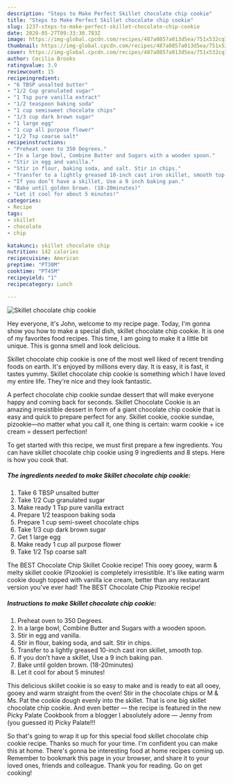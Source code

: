 ```yaml
---
description: "Steps to Make Perfect Skillet chocolate chip cookie"
title: "Steps to Make Perfect Skillet chocolate chip cookie"
slug: 1237-steps-to-make-perfect-skillet-chocolate-chip-cookie
date: 2020-05-27T09:33:30.783Z
image: https://img-global.cpcdn.com/recipes/487a0857a013d5ea/751x532cq70/skillet-chocolate-chip-cookie-recipe-main-photo.jpg
thumbnail: https://img-global.cpcdn.com/recipes/487a0857a013d5ea/751x532cq70/skillet-chocolate-chip-cookie-recipe-main-photo.jpg
cover: https://img-global.cpcdn.com/recipes/487a0857a013d5ea/751x532cq70/skillet-chocolate-chip-cookie-recipe-main-photo.jpg
author: Cecilia Brooks
ratingvalue: 3.9
reviewcount: 15
recipeingredient:
- "6 TBSP unsalted butter"
- "1/2 Cup granulated sugar"
- "1 Tsp pure vanilla extract"
- "1/2 teaspoon baking soda"
- "1 cup semisweet chocolate chips"
- "1/3 cup dark brown sugar"
- "1 large egg"
- "1 cup all purpose flower"
- "1/2 Tsp coarse salt"
recipeinstructions:
- "Preheat oven to 350 Degrees."
- "In a large bowl, Combine Butter and Sugars with a wooden spoon."
- "Stir in egg and vanilla."
- "Stir in flour, baking soda, and salt. Stir in chips."
- "Transfer to a lightly greased 10-inch cast iron skillet, smooth top."
- "If you don’t have a skillet, Use a 9 inch baking pan."
- "Bake until golden brown. (18-20minutes)"
- "Let it cool for about 5 minutes!"
categories:
- Recipe
tags:
- skillet
- chocolate
- chip

katakunci: skillet chocolate chip 
nutrition: 142 calories
recipecuisine: American
preptime: "PT30M"
cooktime: "PT45M"
recipeyield: "1"
recipecategory: Lunch

---
```



![Skillet chocolate chip cookie](https://img-global.cpcdn.com/recipes/487a0857a013d5ea/751x532cq70/skillet-chocolate-chip-cookie-recipe-main-photo.jpg)

Hey everyone, it's John, welcome to my recipe page. Today, I'm gonna show you how to make a special dish, skillet chocolate chip cookie. It is one of my favorites food recipes. This time, I am going to make it a little bit unique. This is gonna smell and look delicious.

Skillet chocolate chip cookie is one of the most well liked of recent trending foods on earth. It's enjoyed by millions every day. It is easy, it is fast, it tastes yummy. Skillet chocolate chip cookie is something which I have loved my entire life. They're nice and they look fantastic.

A perfect chocolate chip cookie sundae dessert that will make everyone happy and coming back for seconds. Skillet Chocolate Cookie is an amazing irresistible dessert in form of a giant chocolate chip cookie that is easy and quick to prepare perfect for any. Skillet cookie, cookie sundae, pizookie—no matter what you call it, one thing is certain: warm cookie + ice cream = dessert perfection!


To get started with this recipe, we must first prepare a few ingredients. You can have skillet chocolate chip cookie using 9 ingredients and 8 steps. Here is how you cook that.

<!--inarticleads1-->

##### The ingredients needed to make Skillet chocolate chip cookie:

1. Take 6 TBSP unsalted butter
1. Take 1/2 Cup granulated sugar
1. Make ready 1 Tsp pure vanilla extract
1. Prepare 1/2 teaspoon baking soda
1. Prepare 1 cup semi-sweet chocolate chips
1. Take 1/3 cup dark brown sugar
1. Get 1 large egg
1. Make ready 1 cup all purpose flower
1. Take 1/2 Tsp coarse salt


The BEST Chocolate Chip Skillet Cookie recipe! This ooey gooey, warm &amp; melty skillet cookie (Pizookie) is completely irresistible. It&#39;s like eating warm cookie dough topped with vanilla ice cream, better than any restaurant version you&#39;ve ever had! The BEST Chocolate Chip Pizookie recipe! 

<!--inarticleads2-->

##### Instructions to make Skillet chocolate chip cookie:

1. Preheat oven to 350 Degrees.
1. In a large bowl, Combine Butter and Sugars with a wooden spoon.
1. Stir in egg and vanilla.
1. Stir in flour, baking soda, and salt. Stir in chips.
1. Transfer to a lightly greased 10-inch cast iron skillet, smooth top.
1. If you don’t have a skillet, Use a 9 inch baking pan.
1. Bake until golden brown. (18-20minutes)
1. Let it cool for about 5 minutes!


This delicious skillet cookie is so easy to make and is ready to eat all ooey, gooey and warm straight from the oven! Stir in the chocolate chips or M &amp; Ms. Pat the cookie dough evenly into the skillet. That is one big skillet chocolate chip cookie. And even better — the recipe is featured in the new Picky Palate Cookbook from a blogger I absolutely adore — Jenny from (you guessed it) Picky Palate!!! 

So that's going to wrap it up for this special food skillet chocolate chip cookie recipe. Thanks so much for your time. I'm confident you can make this at home. There's gonna be interesting food at home recipes coming up. Remember to bookmark this page in your browser, and share it to your loved ones, friends and colleague. Thank you for reading. Go on get cooking!
